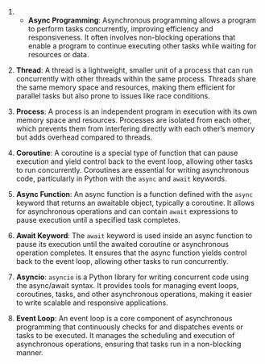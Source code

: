 1. - **Async Programming**: Asynchronous programming allows a program to perform tasks concurrently, improving efficiency and responsiveness. It often involves non-blocking operations that enable a program to continue executing other tasks while waiting for resources or data.
    
2. **Thread**: A thread is a lightweight, smaller unit of a process that can run concurrently with other threads within the same process. Threads share the same memory space and resources, making them efficient for parallel tasks but also prone to issues like race conditions.
    
3. **Process**: A process is an independent program in execution with its own memory space and resources. Processes are isolated from each other, which prevents them from interfering directly with each other’s memory but adds overhead compared to threads.
    
4. **Coroutine**: A coroutine is a special type of function that can pause execution and yield control back to the event loop, allowing other tasks to run concurrently. Coroutines are essential for writing asynchronous code, particularly in Python with the `async` and `await` keywords.
    
5. **Async Function**: An async function is a function defined with the `async` keyword that returns an awaitable object, typically a coroutine. It allows for asynchronous operations and can contain `await` expressions to pause execution until a specified task completes.
    
6. **Await Keyword**: The `await` keyword is used inside an async function to pause its execution until the awaited coroutine or asynchronous operation completes. It ensures that the async function yields control back to the event loop, allowing other tasks to run concurrently.
    
7. **Asyncio**: `asyncio` is a Python library for writing concurrent code using the async/await syntax. It provides tools for managing event loops, coroutines, tasks, and other asynchronous operations, making it easier to write scalable and responsive applications.
    
8. **Event Loop**: An event loop is a core component of asynchronous programming that continuously checks for and dispatches events or tasks to be executed. It manages the scheduling and execution of asynchronous operations, ensuring that tasks run in a non-blocking manner.